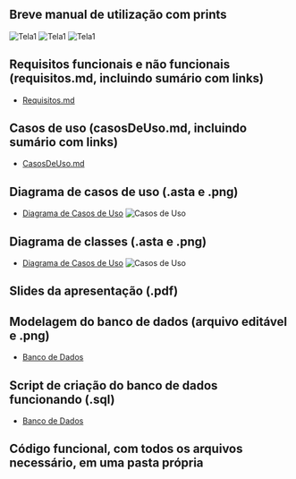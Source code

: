 ## Breve manual de utilização com prints

![Tela1]()
![Tela1]()
![Tela1]()

## Requisitos funcionais e não funcionais (requisitos.md, incluindo sumário com links)

- [Requisitos.md](https://github.com/cp2-dc-info-projeto-final-2018/requisitos-sysger/blob/master/Documentacao/Requisitos.md)

## Casos de uso (casosDeUso.md, incluindo sumário com links)

- [CasosDeUso.md](https://github.com/cp2-dc-info-projeto-final-2018/requisitos-sysger/blob/master/Documentacao/CasosDeUso.md)

## Diagrama de casos de uso (.asta e .png)

- [Diagrama de Casos de Uso](https://github.com/cp2-dc-info-projeto-final-2018/requisitos-sysger/blob/master/Documentacao/Diagrama%20de%20classe.asta)
  ![Casos de Uso]()

## Diagrama de classes (.asta e .png)

- [Diagrama de Casos de Uso](https://github.com/cp2-dc-info-projeto-final-2018/requisitos-sysger/blob/master/Documentacao/Diagrama%20de%20classe.asta)
  ![Casos de Uso]()


## Slides da apresentação (.pdf)

## Modelagem do banco de dados (arquivo editável e .png)

- [Banco de Dados](https://github.com/cp2-dc-info-projeto-final-2018/requisitos-sysger/blob/master/Codigo/Bancodedados.sql)


## Script de criação do banco de dados funcionando (.sql)

- [Banco de Dados](https://github.com/cp2-dc-info-projeto-final-2018/requisitos-sysger/blob/master/Codigo/Bancodedados.sql)

## Código funcional, com todos os arquivos necessário, em uma pasta própria
